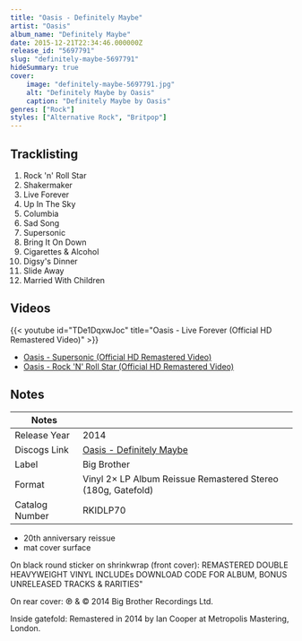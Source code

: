 ```yaml
---
title: "Oasis - Definitely Maybe"
artist: "Oasis"
album_name: "Definitely Maybe"
date: 2015-12-21T22:34:46.000000Z
release_id: "5697791"
slug: "definitely-maybe-5697791"
hideSummary: true
cover:
    image: "definitely-maybe-5697791.jpg"
    alt: "Definitely Maybe by Oasis"
    caption: "Definitely Maybe by Oasis"
genres: ["Rock"]
styles: ["Alternative Rock", "Britpop"]
---
```


## Tracklisting
1. Rock 'n' Roll Star
2. Shakermaker
3. Live Forever
4. Up In The Sky
5. Columbia
6. Sad Song
7. Supersonic
8. Bring It On Down
9. Cigarettes & Alcohol
10. Digsy's Dinner
11. Slide Away
12. Married With Children




## Videos
{{< youtube id="TDe1DqxwJoc" title="Oasis - Live Forever (Official HD Remastered Video)" >}}
- [Oasis - Supersonic (Official HD Remastered Video)](https://www.youtube.com/watch?v=BJKpUH2kJQg)
- [Oasis - Rock 'N' Roll Star (Official HD Remastered Video)](https://www.youtube.com/watch?v=3aatEBIZHNU)

## Notes
| Notes          |             |
| ---------------| ----------- |
| Release Year   | 2014 |
| Discogs Link   | [Oasis - Definitely Maybe](https://www.discogs.com/release/5697791-Oasis-Definitely-Maybe) |
| Label          | Big Brother |
| Format         | Vinyl 2× LP Album Reissue Remastered Stereo (180g, Gatefold) |
| Catalog Number | RKIDLP70 |

- 20th anniversary reissue
- mat cover surface

On black round sticker on shrinkwrap (front cover):
REMASTERED
DOUBLE
HEAVYWEIGHT VINYL
INCLUDEs
DOWNLOAD CODE FOR ALBUM,
BONUS
UNRELEASED TRACKS
& RARITIES"

On rear cover:
℗ & © 2014 Big Brother Recordings Ltd.

Inside gatefold:
Remastered in 2014 by Ian Cooper at Metropolis Mastering, London.
